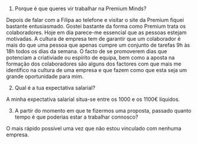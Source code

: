 1. Porque é que queres vir trabalhar na Premium Minds?

Depois de falar com a Filipa ao telefone e visitar o site da Premium fiquei bastante entusiasmado.
Gostei bastante da forma como Premium trata os colaboradores. Hoje em dia parece-me essencial que as pessoas estejam motivadas. A cultura de empresa tem de garantir que um colaborador é mais do que uma pessoa que apenas cumpre um conjunto de tarefas 9h às 18h todos os dias da semana. O facto de se promoverem dias que potenciam a criativiade ou espírito de equipa, bem como a aposta na formação dos colaboradores são alguns dos factores com que mais me identifico na cultura de uma empresa e que fazem como que esta seja um grande oportunidade para mim.

2. Qual é a tua expectativa salarial?

A minha expectativa salarial situa-se entre os 1000 e os 1100€ líquidos.

3. A partir do momento em que te fizermos uma proposta, passado quanto tempo é que poderias estar a trabalhar connosco?

O mais rápido possível uma vez que não estou vinculado com nenhuma empresa.


